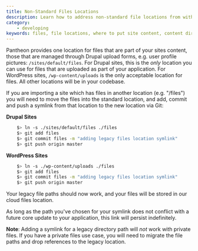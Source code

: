 ```yaml
---
title: Non-Standard Files Locations
description: Learn how to address non-standard file locations from within the Pantheon filesystem.
category:
    - developing
keywords: files, file locations, where to put site content, content directory, content file location, file location, file location for unique directories, file location for unique directory, file location for non-standard directory, directories
---
```

Pantheon provides one location for files that are part of your sites content, those that are managed through Drupal upload forms, e.g. user profile pictures: `/sites/default/files`. For Drupal sites, this is the _only_ location you can use for files that are uploaded as part of your application. For WordPress sites, `/wp-content/uploads` is the only acceptable location for files. All other locations will be in your codebase.

If you are importing a site which has files in another location (e.g. "/files") you will need to move the files into the standard location, and add, commit and push a symlink from that location to the new location via Git:  

**Drupal Sites**
```bash
    $> ln -s ./sites/default/files ./files
    $> git add files
    $> git commit files -m "adding legacy files location symlink"
    $> git push origin master
```
**WordPress Sites**
```bash
    $> ln -s ./wp-content/uploads ./files
    $> git add files
    $> git commit files -m "adding legacy files location symlink"
    $> git push origin master
```

Your legacy file paths should now work, and your files will be stored in our cloud files location.

As long as the path you've chosen for your symlink does not conflict with a future core update to your application, this link will persist indefinitely.

<div class="alert alert-warning" role="alert">
<strong>Note</strong>: Adding a symlink for a legacy directory path will <em>not</em> work with private files. If you have a private files use case, you will need to migrate the file paths and drop references to the legacy location.</div>
